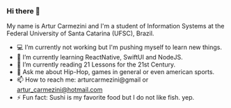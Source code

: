 ### Hi there 👋

My name is Artur Carmezini and I'm a student of Information Systems at the Federal University of Santa Catarina (UFSC), Brazil.

- 💻 I’m currently not working but I'm pushing myself to learn new things.
- 🌱 I’m currently learning ReactNative, SwiftUI and NodeJS.
- 👯 I’m currently reading 21 Lessons for the 21st Century.
- 💬 Ask me about Hip-Hop, games in general or even american sports.
- 📫 How to reach me: arturcarmezini@gmail or artur_carmezini@hotmail.com
- ⚡ Fun fact: Sushi is my favorite food but I do not like fish. yep.
